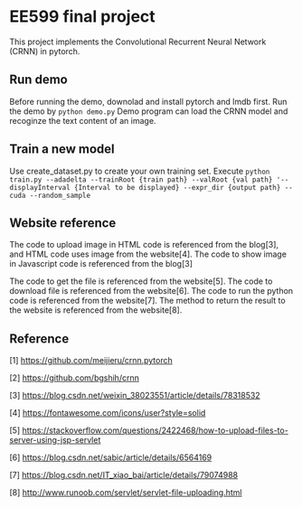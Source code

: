 # EE599 final project
This project implements the Convolutional Recurrent Neural Network (CRNN) in pytorch.

Run demo
--------
Before running the demo, downolad and install pytorch and lmdb first.
Run the demo by
`python demo.py`
Demo program can load the CRNN model and recoginze the text content of an image.

Train a new model
-----------------
Use create_dataset.py to create your own training set.
Execute ``python train.py --adadelta --trainRoot {train path} --valRoot {val path} '--displayInterval {Interval to be displayed} --expr_dir {output path} --cuda --random_sample``

Website reference
-----------------
The code to upload image in HTML code is referenced from the blog[3], and HTML code uses image from the website[4]. The code to show image in Javascript code is referenced from the blog[3]

The code to get the file is referenced from the website[5]. The code to download file is referenced from the website[6]. The code to run the python code is referenced from the website[7]. The method to return the result to the website is referenced from the website[8].

Reference
-----------------
[1] https://github.com/meijieru/crnn.pytorch

[2] https://github.com/bgshih/crnn

[3] https://blog.csdn.net/weixin_38023551/article/details/78318532  

[4] https://fontawesome.com/icons/user?style=solid 

[5] https://stackoverflow.com/questions/2422468/how-to-upload-files-to-server-using-jsp-servlet

[6] https://blog.csdn.net/sabic/article/details/6564169

[7] https://blog.csdn.net/IT_xiao_bai/article/details/79074988  

[8] http://www.runoob.com/servlet/servlet-file-uploading.html
